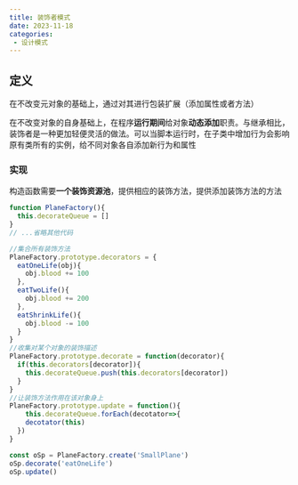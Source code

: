 ```yaml
---
title: 装饰者模式
date: 2023-11-18
categories:
 - 设计模式
---
```


## 定义

在不改变元对象的基础上，通过对其进行包装扩展（添加属性或者方法）

在不改变对象的自身基础上，在程序**运行期间**给对象**动态添加**职责。与继承相比，装饰者是一种更加轻便灵活的做法。可以当脚本运行时，在子类中增加行为会影响原有类所有的实例，给不同对象各自添加新行为和属性

### 实现

构造函数需要**一个装饰资源池**，提供相应的装饰方法，提供添加装饰方法的方法

```js
function PlaneFactory(){
  this.decorateQueue = []
}
// ...省略其他代码

//集合所有装饰方法
PlaneFactory.prototype.decorators = {
  eatOneLife(obj){
    obj.blood += 100
  },
  eatTwoLife(){
    obj.blood += 200
  },
  eatShrinkLife(){
    obj.blood -= 100
  }
}
//收集对某个对象的装饰描述
PlaneFactory.prototype.decorate = function(decorator){
  if(this.decorators[decorator]){
    this.decorateQueue.push(this.decorators[decorator])
  }
}
//让装饰方法作用在该对象身上  
PlaneFactory.prototype.update = function(){ 
	this.decorateQueue.forEach(decotator=>{
    decotator(this)
  })
}

const oSp = PlaneFactory.create('SmallPlane')
oSp.decorate('eatOneLife')
oSp.update()
```


